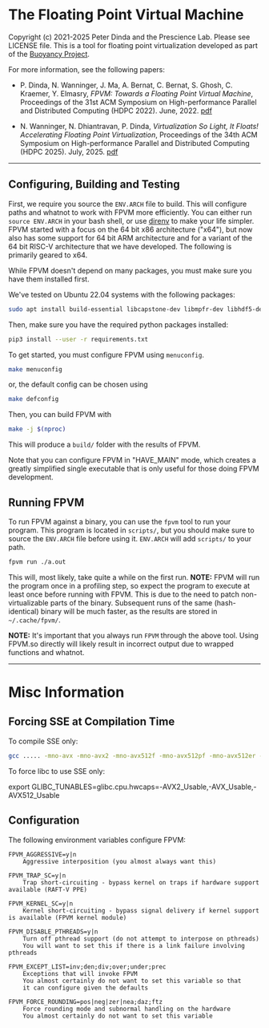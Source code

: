 # The Floating Point Virtual Machine

Copyright (c) 2021-2025 Peter Dinda and the Prescience Lab. Please see LICENSE file.
This is a tool for floating point virtualization developed as part of the [Buoyancy Project](https://buoyancy-project.org/).

For more information, see the following papers:

- P. Dinda, N. Wanninger, J. Ma, A. Bernat, C. Bernat, S. Ghosh, C. Kraemer, Y. Elmasry, *FPVM: Towards a Floating Point Virtual Machine*, Proceedings of the 31st ACM Symposium on High-performance Parallel and Distributed Computing (HDPC 2022). June, 2022. [pdf](http://pdinda.org/Papers/hpdc22.pdf)

- N. Wanninger, N. Dhiantravan, P. Dinda, *Virtualization So Light, It Floats! Accelerating Floating Point Virtualization*, Proceedings of the 34th ACM Symposium on High-performance Parallel and Distributed Computing (HDPC 2025). July, 2025. [pdf](http://pdinda.org/Papers/hpdc25.pdf)


---

## Configuring, Building and Testing

First, we require you source the `ENV.ARCH` file to build.
This will configure paths and whatnot to work with FPVM more efficiently.
You can either run `source ENV.ARCH` in your bash shell, or use [direnv](https://direnv.net/) to make your life simpler.
FPVM started with a focus on the 64 bit x86 architecture ("x64"), but now also has some support for 64 bit ARM architecture and for a variant of the 64 bit RISC-V architecture that we have developed.  The following is primarily geared to x64.

While FPVM doesn't depend on many packages, you must make sure you have them installed first.

We've tested on Ubuntu 22.04 systems with the following packages:
```bash
sudo apt install build-essential libcapstone-dev libmpfr-dev libhdf5-dev python3 python3-pip git
```

Then, make sure you have the required python packages installed:
```bash
pip3 install --user -r requirements.txt
```


To get started, you must configure FPVM using `menuconfig`.
```bash
make menuconfig
```

or, the default config can be chosen using
```bash
make defconfig
```

Then, you can build FPVM with
```bash
make -j $(nproc)
```

This will produce a `build/` folder with the results of FPVM.

Note that you can configure FPVM in "HAVE_MAIN" mode, which
creates a greatly simplified single executable that is only
useful for those doing FPVM development.

## Running FPVM

To run FPVM against a binary, you can use the `fpvm` tool to run your program.
This program is located in `scripts/`, but you should make sure to source the `ENV.ARCH` file before using it.
`ENV.ARCH` will add `scripts/` to your path.
```bash
fpvm run ./a.out
```

This will, most likely, take quite a while on the first run.
**NOTE:** FPVM will run the program once in a profiling step, so expect the program to execute at least once before running with FPVM.
This is due to the need to patch non-virtualizable parts of the binary.
Subsequent runs of the same (hash-identical) binary will be much faster, as the results are stored in `~/.cache/fpvm/`.

**NOTE:** It's important that you always run `FPVM` through the above tool.
Using FPVM.so directly will likely result in incorrect output due to wrapped functions and whatnot.


---

# Misc Information

## Forcing SSE at Compilation Time

To compile SSE only:
```bash
gcc ..... -mno-avx -mno-avx2 -mno-avx512f -mno-avx512pf -mno-avx512er -mno-avx512cd
```

To force libc to use SSE only:

export GLIBC_TUNABLES=glibc.cpu.hwcaps=-AVX2_Usable,-AVX_Usable,-AVX512_Usable

## Configuration

The following environment variables configure FPVM:

```
FPVM_AGGRESSIVE=y|n
    Aggressive interposition (you almost always want this)

FPVM_TRAP_SC=y|n
    Trap short-circuiting - bypass kernel on traps if hardware support available (RAFT-V PPE)

FPVM_KERNEL_SC=y|n
    Kernel short-circuiting - bypass signal delivery if kernel support is available (FPVM kernel module)

FPVM_DISABLE_PTHREADS=y|n
    Turn off pthread support (do not attempt to interpose on pthreads)
    You will want to set this if there is a link failure involving pthreads

FPVM_EXCEPT_LIST=inv;den;div;over;under;prec
    Exceptions that will invoke FPVM
    You almost certainly do not want to set this variable so that
    it can configure given the defaults

FPVM_FORCE_ROUNDING=pos|neg|zer|nea;daz;ftz
    Force rounding mode and subnormal handling on the hardware
    You almost certainly do not want to set this variable
```
